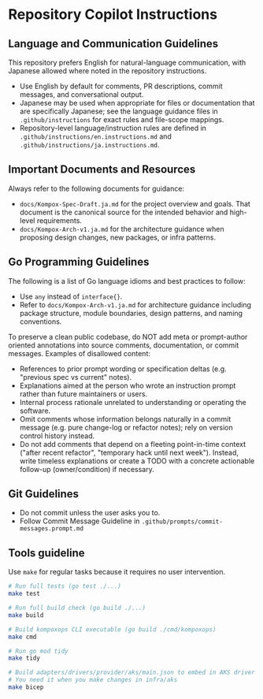 # Repository Copilot Instructions

## Language and Communication Guidelines

This repository prefers English for natural-language communication, with Japanese allowed where noted in the repository instructions.

- Use English by default for comments, PR descriptions, commit messages, and conversational output.
- Japanese may be used when appropriate for files or documentation that are specifically Japanese; see the language guidance files in `.github/instructions` for exact rules and file-scope mappings.
- Repository-level language/instruction rules are defined in `.github/instructions/en.instructions.md` and `.github/instructions/ja.instructions.md`.

## Important Documents and Resources

Always refer to the following documents for guidance:

- `docs/Kompox-Spec-Draft.ja.md` for the project overview and goals. That document is the canonical source for the intended behavior and high-level requirements.
- `docs/Kompox-Arch-v1.ja.md` for the architecture guidance when proposing design changes, new packages, or infra patterns.

## Go Programming Guidelines

The following is a list of Go language idioms and best practices to follow:

- Use `any` instead of `interface{}`.
- Refer to `docs/Kompox-Arch-v1.ja.md` for architecture guidance including package structure, module boundaries, design patterns, and naming conventions.

To preserve a clean public codebase, do NOT add meta or prompt-author oriented annotations into source comments, documentation, or commit messages. Examples of disallowed content:

- References to prior prompt wording or specification deltas (e.g. "previous spec vs current" notes).
- Explanations aimed at the person who wrote an instruction prompt rather than future maintainers or users.
- Internal process rationale unrelated to understanding or operating the software.
- Omit comments whose information belongs naturally in a commit message (e.g. pure change-log or refactor notes); rely on version control history instead.
- Do not add comments that depend on a fleeting point-in-time context ("after recent refactor", "temporary hack until next week"). Instead, write timeless explanations or create a TODO with a concrete actionable follow-up (owner/condition) if necessary.

## Git Guidelines

- Do not commit unless the user asks you to.
- Follow Commit Message Guideline in `.github/prompts/commit-messages.prompt.md`

## Tools guideline

Use `make` for regular tasks because it requires no user intervention.

```bash
# Run full tests (go test ./...)
make test

# Run full build check (go build ./...)
make build

# Build kompoxops CLI executable (go build ./cmd/kompoxops)
make cmd

# Run go mod tidy
make tidy

# Build adapters/drivers/provider/aks/main.json to embed in AKS driver
# You need it when you make changes in infra/aks
make bicep
```
